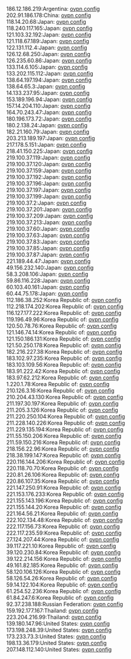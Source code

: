186.12.186.219:Argentina: [ovpn config](vpn/186_12_186_219.ovpn)  
202.91.186.178:China: [ovpn config](vpn/202_91_186_178.ovpn)  
118.14.20.68:Japan: [ovpn config](vpn/118_14_20_68.ovpn)  
118.240.117.165:Japan: [ovpn config](vpn/118_240_117_165.ovpn)  
121.103.32.192:Japan: [ovpn config](vpn/121_103_32_192.ovpn)  
121.118.67.189:Japan: [ovpn config](vpn/121_118_67_189.ovpn)  
122.131.112.4:Japan: [ovpn config](vpn/122_131_112_4.ovpn)  
126.12.68.250:Japan: [ovpn config](vpn/126_12_68_250.ovpn)  
126.235.60.86:Japan: [ovpn config](vpn/126_235_60_86.ovpn)  
133.114.6.105:Japan: [ovpn config](vpn/133_114_6_105.ovpn)  
133.202.115.112:Japan: [ovpn config](vpn/133_202_115_112.ovpn)  
138.64.197.194:Japan: [ovpn config](vpn/138_64_197_194.ovpn)  
138.64.65.3:Japan: [ovpn config](vpn/138_64_65_3.ovpn)  
14.133.237.95:Japan: [ovpn config](vpn/14_133_237_95.ovpn)  
153.189.196.94:Japan: [ovpn config](vpn/153_189_196_94.ovpn)  
157.14.204.110:Japan: [ovpn config](vpn/157_14_204_110.ovpn)  
164.70.243.47:Japan: [ovpn config](vpn/164_70_243_47.ovpn)  
180.196.173.72:Japan: [ovpn config](vpn/180_196_173_72.ovpn)  
180.2.138.24:Japan: [ovpn config](vpn/180_2_138_24.ovpn)  
182.21.160.79:Japan: [ovpn config](vpn/182_21_160_79.ovpn)  
203.213.189.197:Japan: [ovpn config](vpn/203_213_189_197.ovpn)  
217.178.5.151:Japan: [ovpn config](vpn/217_178_5_151.ovpn)  
218.41.150.225:Japan: [ovpn config](vpn/218_41_150_225.ovpn)  
219.100.37.119:Japan: [ovpn config](vpn/219_100_37_119.ovpn)  
219.100.37.120:Japan: [ovpn config](vpn/219_100_37_120.ovpn)  
219.100.37.159:Japan: [ovpn config](vpn/219_100_37_159.ovpn)  
219.100.37.192:Japan: [ovpn config](vpn/219_100_37_192.ovpn)  
219.100.37.196:Japan: [ovpn config](vpn/219_100_37_196.ovpn)  
219.100.37.197:Japan: [ovpn config](vpn/219_100_37_197.ovpn)  
219.100.37.199:Japan: [ovpn config](vpn/219_100_37_199.ovpn)  
219.100.37.2:Japan: [ovpn config](vpn/219_100_37_2.ovpn)  
219.100.37.201:Japan: [ovpn config](vpn/219_100_37_201.ovpn)  
219.100.37.209:Japan: [ovpn config](vpn/219_100_37_209.ovpn)  
219.100.37.213:Japan: [ovpn config](vpn/219_100_37_213.ovpn)  
219.100.37.60:Japan: [ovpn config](vpn/219_100_37_60.ovpn)  
219.100.37.63:Japan: [ovpn config](vpn/219_100_37_63.ovpn)  
219.100.37.83:Japan: [ovpn config](vpn/219_100_37_83.ovpn)  
219.100.37.85:Japan: [ovpn config](vpn/219_100_37_85.ovpn)  
219.100.37.87:Japan: [ovpn config](vpn/219_100_37_87.ovpn)  
221.189.44.47:Japan: [ovpn config](vpn/221_189_44_47.ovpn)  
49.156.232.140:Japan: [ovpn config](vpn/49_156_232_140.ovpn)  
58.3.208.106:Japan: [ovpn config](vpn/58_3_208_106.ovpn)  
59.86.116.228:Japan: [ovpn config](vpn/59_86_116_228.ovpn)  
60.103.40.161:Japan: [ovpn config](vpn/60_103_40_161.ovpn)  
60.44.75.178:Japan: [ovpn config](vpn/60_44_75_178.ovpn)  
112.186.38.252:Korea Republic of: [ovpn config](vpn/112_186_38_252.ovpn)  
112.218.174.202:Korea Republic of: [ovpn config](vpn/112_218_174_202.ovpn)  
116.127.177.222:Korea Republic of: [ovpn config](vpn/116_127_177_222.ovpn)  
119.196.49.96:Korea Republic of: [ovpn config](vpn/119_196_49_96.ovpn)  
120.50.78.76:Korea Republic of: [ovpn config](vpn/120_50_78_76.ovpn)  
121.146.74.14:Korea Republic of: [ovpn config](vpn/121_146_74_14.ovpn)  
121.150.186.131:Korea Republic of: [ovpn config](vpn/121_150_186_131.ovpn)  
121.50.250.178:Korea Republic of: [ovpn config](vpn/121_50_250_178.ovpn)  
182.216.227.38:Korea Republic of: [ovpn config](vpn/182_216_227_38.ovpn)  
183.102.97.235:Korea Republic of: [ovpn config](vpn/183_102_97_235.ovpn)  
183.103.109.56:Korea Republic of: [ovpn config](vpn/183_103_109_56.ovpn)  
183.91.222.42:Korea Republic of: [ovpn config](vpn/183_91_222_42.ovpn)  
183.97.62.212:Korea Republic of: [ovpn config](vpn/183_97_62_212.ovpn)  
1.220.1.78:Korea Republic of: [ovpn config](vpn/1_220_1_78.ovpn)  
210.126.3.16:Korea Republic of: [ovpn config](vpn/210_126_3_16.ovpn)  
210.204.43.130:Korea Republic of: [ovpn config](vpn/210_204_43_130.ovpn)  
211.197.30.197:Korea Republic of: [ovpn config](vpn/211_197_30_197.ovpn)  
211.205.3.126:Korea Republic of: [ovpn config](vpn/211_205_3_126.ovpn)  
211.220.250.104:Korea Republic of: [ovpn config](vpn/211_220_250_104.ovpn)  
211.228.140.226:Korea Republic of: [ovpn config](vpn/211_228_140_226.ovpn)  
211.229.135.194:Korea Republic of: [ovpn config](vpn/211_229_135_194.ovpn)  
211.55.150.206:Korea Republic of: [ovpn config](vpn/211_55_150_206.ovpn)  
211.59.150.216:Korea Republic of: [ovpn config](vpn/211_59_150_216.ovpn)  
218.156.22.96:Korea Republic of: [ovpn config](vpn/218_156_22_96.ovpn)  
218.38.199.147:Korea Republic of: [ovpn config](vpn/218_38_199_147.ovpn)  
220.116.144.206:Korea Republic of: [ovpn config](vpn/220_116_144_206.ovpn)  
220.118.70.70:Korea Republic of: [ovpn config](vpn/220_118_70_70.ovpn)  
220.81.26.106:Korea Republic of: [ovpn config](vpn/220_81_26_106.ovpn)  
220.86.107.35:Korea Republic of: [ovpn config](vpn/220_86_107_35.ovpn)  
221.147.250.91:Korea Republic of: [ovpn config](vpn/221_147_250_91.ovpn)  
221.153.176.233:Korea Republic of: [ovpn config](vpn/221_153_176_233.ovpn)  
221.155.143.196:Korea Republic of: [ovpn config](vpn/221_155_143_196.ovpn)  
221.155.144.20:Korea Republic of: [ovpn config](vpn/221_155_144_20.ovpn)  
221.164.56.21:Korea Republic of: [ovpn config](vpn/221_164_56_21.ovpn)  
222.102.134.48:Korea Republic of: [ovpn config](vpn/222_102_134_48.ovpn)  
222.117.156.73:Korea Republic of: [ovpn config](vpn/222_117_156_73.ovpn)  
222.117.235.59:Korea Republic of: [ovpn config](vpn/222_117_235_59.ovpn)  
27.124.207.44:Korea Republic of: [ovpn config](vpn/27_124_207_44.ovpn)  
39.117.221.10:Korea Republic of: [ovpn config](vpn/39_117_221_10.ovpn)  
39.120.230.84:Korea Republic of: [ovpn config](vpn/39_120_230_84.ovpn)  
39.122.214.156:Korea Republic of: [ovpn config](vpn/39_122_214_156.ovpn)  
49.161.82.185:Korea Republic of: [ovpn config](vpn/49_161_82_185.ovpn)  
58.120.106.126:Korea Republic of: [ovpn config](vpn/58_120_106_126.ovpn)  
58.126.54.26:Korea Republic of: [ovpn config](vpn/58_126_54_26.ovpn)  
59.14.122.104:Korea Republic of: [ovpn config](vpn/59_14_122_104.ovpn)  
61.254.52.236:Korea Republic of: [ovpn config](vpn/61_254_52_236.ovpn)  
61.84.247.6:Korea Republic of: [ovpn config](vpn/61_84_247_6.ovpn)  
92.37.238.188:Russian Federation: [ovpn config](vpn/92_37_238_188.ovpn)  
159.192.177.167:Thailand: [ovpn config](vpn/159_192_177_167.ovpn)  
223.204.216.99:Thailand: [ovpn config](vpn/223_204_216_99.ovpn)  
139.180.147.96:United States: [ovpn config](vpn/139_180_147_96.ovpn)  
173.198.248.39:United States: [ovpn config](vpn/173_198_248_39.ovpn)  
173.233.73.3:United States: [ovpn config](vpn/173_233_73_3.ovpn)  
198.13.36.179:United States: [ovpn config](vpn/198_13_36_179.ovpn)  
207.148.112.140:United States: [ovpn config](vpn/207_148_112_140.ovpn)  
